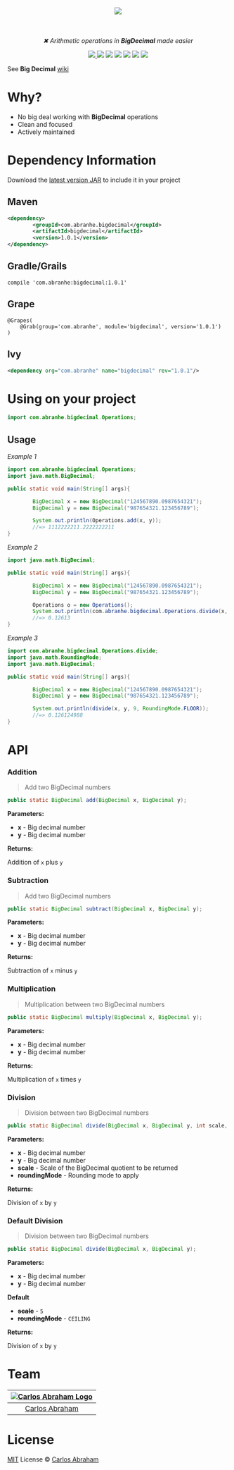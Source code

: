 <p align="center">
	<br>
        <br>
	<br>
        <br>
        <img src="https://cdn.abranhe.com/projects/bigdecimal/logo.svg">
        <br>
        <br>
	<br>
        <br>
	<i>✖︎ Arithmetic operations in <b>BigDecimal</b> made easier</i>
</p>

<p align="center">
  <a href="https://search.maven.org/#artifactdetails%7Ccom.abranhe%7Cbigdecimal%7C1.0.1%7Cjar"><img src="https://maven-badges.herokuapp.com/maven-central/com.abranhe/bigdecimal/badge.svg"></a><a href="https://www.javadoc.io/doc/com.abranhe/bigdecimal/1.0.0">
	<img src="https://img.shields.io/badge/javadoc-1.0.1-blue.svg"></a>
  <a href="https://github.com/abranhe"><img src="https://abranhe.com/badge.svg"></a>
	<a href="https://cash.me/$abranhe"><img src="https://cdn.abranhe.com/badges/cash-me.svg"></a>
	<a href="https://www.patreon.com/abranhe"><img src="https://cdn.abranhe.com/badges/patreon.svg" /></a>
	<a href="https://github.com/abranhe/bigdecimal/blob/master/license"><img src="https://img.shields.io/github/license/abranhe/bigdecimal.svg" /></a>
  <a href="https://travis-ci.org/abranhe/bigdecimal"><img src="https://img.shields.io/travis/abranhe/bigdecimal.svg?logo=travis" /></a>
</p>

See **Big Decimal** [wiki](https://wiki.github.com/abranhe/bigdecimal)

# Why?

- No big deal working with **BigDecimal** operations
- Clean and focused
- Actively maintained

# Dependency Information

Download the [latest version JAR](https://github.com/abranhe/bigdecimal/releases/latest) to include it in your project

## Maven

```xml
<dependency>
        <groupId>com.abranhe.bigdecimal</groupId>
        <artifactId>bigdecimal</artifactId>
        <version>1.0.1</version>
</dependency>
```
## Gradle/Grails

```
compile 'com.abranhe:bigdecimal:1.0.1'
```
## Grape

```
@Grapes(
    @Grab(group='com.abranhe', module='bigdecimal', version='1.0.1')
)
```

## Ivy

```xml
<dependency org="com.abranhe" name="bigdecimal" rev="1.0.1"/>
```

# Using on your project

```java
import com.abranhe.bigdecimal.Operations;
```

## Usage

*Example 1*

```java
import com.abranhe.bigdecimal.Operations;
import java.math.BigDecimal;

public static void main(String[] args){

        BigDecimal x = new BigDecimal("124567890.0987654321");
        BigDecimal y = new BigDecimal("987654321.123456789");

        System.out.println(Operations.add(x, y));
        //=> 1112222211.2222222211
}
```

*Example 2*

```java
import java.math.BigDecimal;

public static void main(String[] args){

        BigDecimal x = new BigDecimal("124567890.0987654321");
        BigDecimal y = new BigDecimal("987654321.123456789");

        Operations o = new Operations();
        System.out.println(com.abranhe.bigdecimal.Operations.divide(x, y));
        //=> 0.12613
}
```
*Example 3*

```java
import com.abranhe.bigdecimal.Operations.divide;
import java.math.RoundingMode;
import java.math.BigDecimal;

public static void main(String[] args){

        BigDecimal x = new BigDecimal("124567890.0987654321");
        BigDecimal y = new BigDecimal("987654321.123456789");

        System.out.println(divide(x, y, 9, RoundingMode.FLOOR));
        //=> 0.126124988
}
```

# API

### Addition

> Add two BigDecimal numbers

```java
public static BigDecimal add(BigDecimal x, BigDecimal y);
```

**Parameters:**
  - **x** - Big decimal number
  - **y** - Big decimal number

**Returns:**

Addition of `x` plus `y`

### Subtraction

> Add two BigDecimal numbers

```java
public static BigDecimal subtract(BigDecimal x, BigDecimal y);
```

**Parameters:**
  - **x** - Big decimal number
  - **y** - Big decimal number

**Returns:**

Subtraction of `x` minus `y`

### Multiplication

> Multiplication between two BigDecimal numbers

```java
public static BigDecimal multiply(BigDecimal x, BigDecimal y);
```

**Parameters:**
  - **x** - Big decimal number
  - **y** - Big decimal number

**Returns:**

Multiplication of `x` times `y`

### Division

> Division between two BigDecimal numbers

```java
public static BigDecimal divide(BigDecimal x, BigDecimal y, int scale, RoundingMode roundingMode);
```

**Parameters:**
  - **x** - Big decimal number
  - **y** - Big decimal number
  - **scale** - Scale of the BigDecimal quotient to be returned
  - **roundingMode** - Rounding mode to apply

**Returns:**

Division of `x` by `y`

### Default Division

> Division between two BigDecimal numbers

```java
public static BigDecimal divide(BigDecimal x, BigDecimal y);
```

**Parameters:**

  - **x** - Big decimal number
  - **y** - Big decimal number

**Default**

  - ~~**scale**~~ - `5`
  - ~~**roundingMode**~~ - `CEILING`

**Returns:**

Division of `x` by `y`


# Team

|[![Carlos Abraham Logo](https://avatars3.githubusercontent.com/u/21347264?s=50)](https://abranhe.com)|
| :-: |
| [Carlos Abraham](https://github.com/abranhe) |


# License

[MIT](https://github.com/abranhe/bigdecimal/blob/master/license) License © [Carlos Abraham](https://github.com/abranhe/)
